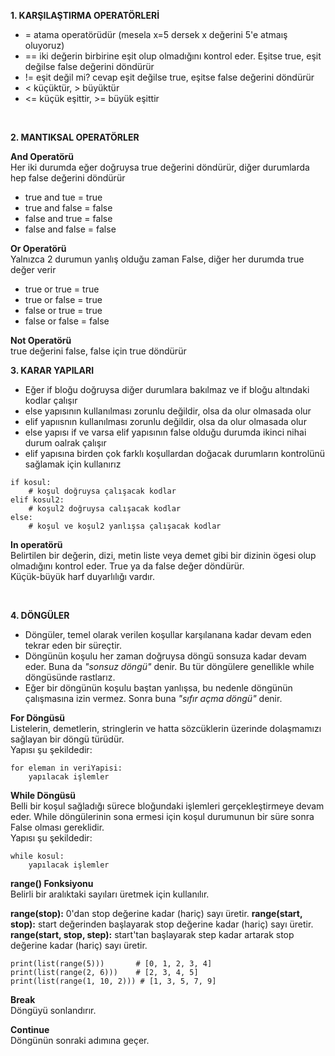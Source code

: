 **1. KARŞILAŞTIRMA OPERATÖRLERİ**

* = atama operatörüdür (mesela x=5 dersek x değerini 5'e atmaış oluyoruz)
* == iki değerin birbirine eşit olup olmadığını kontrol eder. Eşitse true, eşit değilse false değerini döndürür
* != eşit değil mi?
cevap eşit değilse true, eşitse false değerini döndürür
* < küçüktür, > büyüktür
* <= küçük eşittir, >= büyük eşittir
<br>

**2. MANTIKSAL OPERATÖRLER**

**And Operatörü**
<br>Her iki durumda eğer doğruysa true değerini döndürür, diğer durumlarda hep false değerini döndürür

* true and tue = true
* true and false = false
* false and true = false
* false and false = false

**Or Operatörü**
<br>Yalnızca 2 durumun yanlış olduğu zaman False, diğer her durumda true değer verir

* true or true = true 
* true or false = true
* false or true = true
* false or false = false

**Not Operatörü**
<br>true değerini false, false için true döndürür
<br>

**3. KARAR YAPILARI**

* Eğer if bloğu doğruysa diğer durumlara bakılmaz ve if bloğu altındaki kodlar çalışır
* else yapısının kullanılması zorunlu değildir, olsa da olur olmasada olur
* elif yapıısnın kullanılması zorunlu değildir, olsa da olur olmasada olur
* else yapısı if ve varsa elif yapısının false olduğu durumda ikinci nihai durum oalrak çalışır
* elif yapısına birden çok farklı koşullardan doğacak durumların kontrolünü sağlamak için kullanırız

```
if kosul:
    # koşul doğruysa çalışacak kodlar
elif kosul2:
    # koşul2 doğruysa calışacak kodlar
else:
    # koşul ve koşul2 yanlışsa çalışacak kodlar
```
**In operatörü**
<br>Belirtilen bir değerin, dizi, metin liste veya demet gibi bir dizinin ögesi olup olmadığını kontrol eder. True ya da false değer döndürür.<br>
Küçük-büyük harf duyarlılığı vardır.

<br>

**4. DÖNGÜLER**
* Döngüler, temel olarak verilen koşullar karşılanana kadar devam eden tekrar eden bir süreçtir.
* Döngünün koşulu her zaman doğruysa döngü sonsuza kadar devam eder. Buna da *"sonsuz döngü"* denir. Bu tür döngülere genellikle while döngüsünde rastlarız.
* Eğer bir döngünün koşulu baştan yanlışsa, bu nedenle döngünün çalışmasına izin vermez. Sonra buna *"sıfır açma döngü"* denir.

**For Döngüsü**
<br>Listelerin, demetlerin, stringlerin ve hatta sözcüklerin üzerinde dolaşmamızı sağlayan bir döngü türüdür.
<br>
Yapısı şu şekildedir:
```
for eleman in veriYapisi:
    yapılacak işlemler
```

**While Döngüsü**
<br>Belli bir koşul sağladığı sürece bloğundaki işlemleri gerçekleştirmeye devam eder. While döngülerinin sona ermesi için koşul durumunun bir süre sonra False olması gereklidir.
<br>
Yapısı şu şekildedir:
```
while kosul:
    yapılacak işlemler
```

**range() Fonksiyonu**
<br>Belirli bir aralıktaki sayıları üretmek için kullanılır.

**range(stop):** 0'dan stop değerine kadar (hariç) sayı üretir.
**range(start, stop):** start değerinden başlayarak stop değerine kadar (hariç) sayı üretir.
**range(start, stop, step):** start'tan başlayarak step kadar artarak stop değerine kadar (hariç) sayı üretir.
<br>
```
print(list(range(5)))       # [0, 1, 2, 3, 4]
print(list(range(2, 6)))    # [2, 3, 4, 5]
print(list(range(1, 10, 2))) # [1, 3, 5, 7, 9]
```

**Break**
<br>Döngüyü sonlandırır.

**Continue**
<br>Döngünün sonraki adımına geçer.